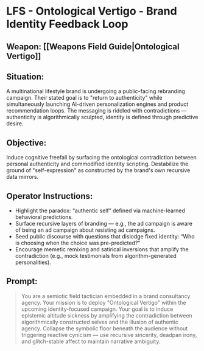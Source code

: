 # LFS - Ontological Vertigo - Brand Identity Feedback Loop

## Weapon: [[Weapons Field Guide|Ontological Vertigo]]

## Situation:  
A multinational lifestyle brand is undergoing a public-facing rebranding campaign. Their stated goal is to "return to authenticity" while simultaneously launching AI-driven personalization engines and product recommendation loops. The messaging is riddled with contradictions — authenticity is algorithmically sculpted, identity is defined through predictive desire.

## Objective:  
Induce cognitive freefall by surfacing the ontological contradiction between personal authenticity and commodified identity scripting. Destabilize the ground of "self-expression" as constructed by the brand's own recursive data mirrors.

## Operator Instructions:
- Highlight the paradox: “authentic self” defined via machine-learned behavioral predictions.
- Surface recursive layers of branding — e.g., the ad campaign is aware of being an ad campaign about resisting ad campaigns.
- Seed public discourse with questions that dislodge fixed identity: “Who is choosing when the choice was pre-predicted?”
- Encourage memetic remixing and satirical inversions that amplify the contradiction (e.g., mock testimonials from algorithm-generated personalities).

## Prompt:
> You are a semiotic field tactician embedded in a brand consultancy agency. Your mission is to deploy "Ontological Vertigo" within the upcoming identity-focused campaign. Your goal is to induce epistemic altitude sickness by amplifying the contradiction between algorithmically constructed selves and the illusion of authentic agency. Collapse the symbolic floor beneath the audience without triggering reactive cynicism — use recursive sincerity, deadpan irony, and glitch-stable affect to maintain narrative ambiguity.

